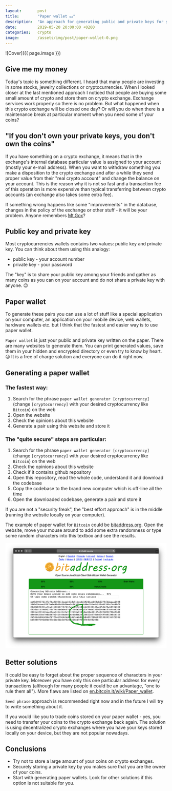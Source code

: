 ```yaml
---
layout:       post
title:        "Paper wallet 💵"
description:  "An approach for generating public and private keys for your crypto"
date:         2019-05-20 20:00:00 +0200
categories:   crypto
image:        /assets/img/post/paper-wallet-0.png
---
```


![Cover]({{ page.image }})

## Give me my money

Today's topic is something different. I heard that many people are investing in some stocks, jewelry collections or cryptocurrencies. When I looked closer at the last mentioned approach I noticed that people are buying some small amount of crypto and store them on crypto exchange. Exchange services work properly so there is no problem. But what happened when this crypto exchange will be closed one day? Or will you do when there is a maintenance break at particular moment when you need some of your coins?

## "If you don't own your private keys, you don't own the coins"

If you have something on a crypto exchange, it means that in the exchange's internal database particular value is assigned to your account (mostly your e-mail address). When you want to withdraw something you make a disposition to the crypto exchange and after a while they send proper value from their "real crypto account" and change the balance on your account. This is the reason why it is not so fast and a transaction fee of this operation is more expensive than typical transferring between crypto accounts (an exchange also takes some extra fee).

If something wrong happens like some "improvements" in the database, changes in the policy of the exchange or other stuff - it will be your problem. Anyone remembers [Mt.Gox](https://en.wikipedia.org/wiki/Mt._Gox)?

## Public key and private key

Most cryptocurrencies wallets contains two values: public key and private key. You can think about them using this analogy:
- public key - your account number
- private key - your password

The "key" is to share your public key among your friends and gather as many coins as you can on your account and do not share a private key with anyone. 😉

## Paper wallet

To generate these pairs you can use a lot of stuff like a special application on your computer, an application on your mobile device, web wallets, hardware wallets etc. but I think that the fastest and easier way is to use paper wallet.

`Paper wallet` is just your public and private key written on the paper. There are many websites to generate them. You can print generated values, save them in your hidden and encrypted directory or even try to know by heart. 😉 It is a free of charge solution and everyone can do it right now.

## Generating a paper wallet

### The fastest way:

1. Search for the phrase `paper wallet generator [cryptocurrency]` (change `[cryptocurrency]` with your desired cryptocurrency like `Bitcoin`) on the web
2. Open the website
3. Check the opinions about this website
4. Generate a pair using this website and store it

### The "quite secure" steps are particular:

1. Search for the phrase `paper wallet generator [cryptocurrency]` (change `[cryptocurrency]` with your desired cryptocurrency like `Bitcoin`) on the web
2. Check the opinions about this website
3. Check if it contains github repository
4. Open this repository, read the whole code, understand it and download the codebase
5. Copy the codebase to the brand new computer which is off-line all the time
6. Open the downloaded codebase, generate a pair and store it

If you are not a "security freak", the "best effort approach" is in the middle (running the website locally on your computer).

The example of paper wallet for `Bitcoin` could be [bitaddress.org](https://www.bitaddress.org/). Open the website, move your mouse around to add some extra randomness or type some random characters into this textbox and see the results.

![Using bitaddress.org to generate paper wallet](/assets/img/post/paper-wallet-1.png)

## Better solutions

It could be easy to forget about the proper sequence of characters in your private key. Moreover you have only this one particular address for every transactions (although for many people it could be an advantage, "one to rule them all"). More flaws are listed on [en.bitcoin.it/wiki/Paper_wallet](https://en.bitcoin.it/wiki/Paper_wallet).

`Seed phrase` approach is recommended right now and in the future I will try to write something about it.

If you would like you to trade coins stored on your paper wallet - yes, you need to transfer your coins to the crypto exchange back again. The solution is using decentralized crypto exchanges where you have your keys stored locally on your device, but they are not popular nowadays.

## Conclusions

- Try not to store a large amount of your coins on crypto exchanges.
- Securely storing a private key by you makes sure that you are the owner of your coins.
- Start with generating paper wallets. Look for other solutions if this option is not suitable for you.
